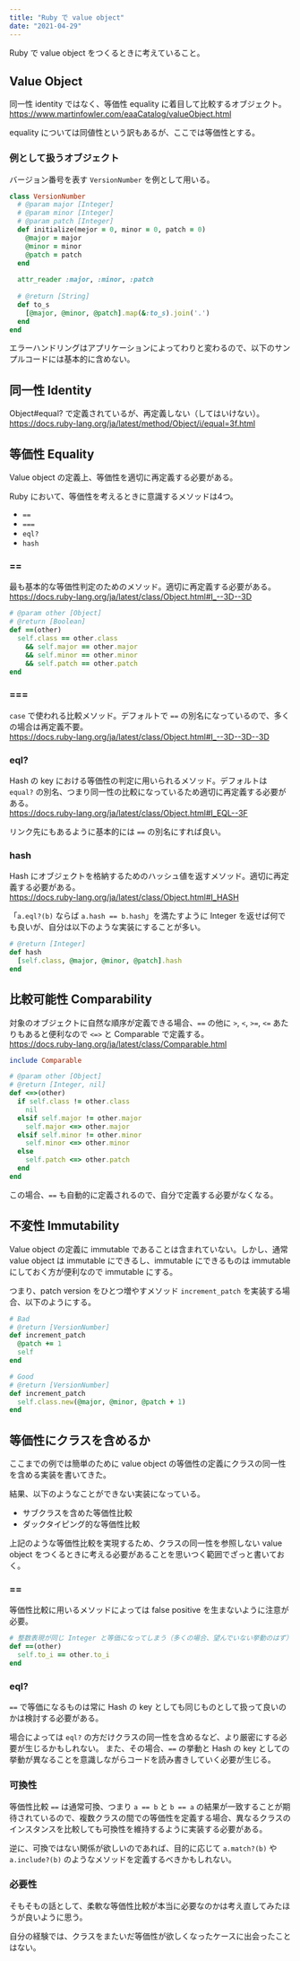 ```yaml
---
title: "Ruby で value object"
date: "2021-04-29"
---
```


Ruby で value object をつくるときに考えていること。

## Value Object

同一性 identity ではなく、等価性 equality に着目して比較するオブジェクト。\
https://www.martinfowler.com/eaaCatalog/valueObject.html

equality については同値性という訳もあるが、ここでは等価性とする。

### 例として扱うオブジェクト

バージョン番号を表す `VersionNumber` を例として用いる。

```ruby
class VersionNumber
  # @param major [Integer]
  # @param minor [Integer]
  # @param patch [Integer]
  def initialize(mejor = 0, minor = 0, patch = 0)
    @major = major
    @minor = minor
    @patch = patch
  end
  
  attr_reader :major, :minor, :patch
  
  # @return [String]
  def to_s
    [@major, @minor, @patch].map(&:to_s).join('.')
  end
end
```

エラーハンドリングはアプリケーションによってわりと変わるので、以下のサンプルコードには基本的に含めない。

## 同一性 Identity

Object#equal? で定義されているが、再定義しない（してはいけない）。\
https://docs.ruby-lang.org/ja/latest/method/Object/i/equal=3f.html

## 等価性 Equality

Value object の定義上、等価性を適切に再定義する必要がある。

Ruby において、等価性を考えるときに意識するメソッドは4つ。

- `==`
- `===`
- `eql?`
- `hash`

### ==

最も基本的な等価性判定のためのメソッド。適切に再定義する必要がある。\
https://docs.ruby-lang.org/ja/latest/class/Object.html#I_--3D--3D

```ruby
# @param other [Object]
# @return [Boolean]
def ==(other)
  self.class == other.class
    && self.major == other.major
    && self.minor == other.minor
    && self.patch == other.patch
end
```

### ===

`case` で使われる比較メソッド。デフォルトで `==` の別名になっているので、多くの場合は再定義不要。\
https://docs.ruby-lang.org/ja/latest/class/Object.html#I_--3D--3D--3D

### eql?

Hash の key における等価性の判定に用いられるメソッド。デフォルトは `equal?` の別名、つまり同一性の比較になっているため適切に再定義する必要がある。\
https://docs.ruby-lang.org/ja/latest/class/Object.html#I_EQL--3F

リンク先にもあるように基本的には `==` の別名にすれば良い。

### hash

Hash にオブジェクトを格納するためのハッシュ値を返すメソッド。適切に再定義する必要がある。\
https://docs.ruby-lang.org/ja/latest/class/Object.html#I_HASH

「`a.eql?(b)` ならば `a.hash == b.hash`」を満たすように Integer を返せば何でも良いが、自分は以下のような実装にすることが多い。

```ruby
# @return [Integer]
def hash
  [self.class, @major, @minor, @patch].hash
end
```

## 比較可能性 Comparability

対象のオブジェクトに自然な順序が定義できる場合、`==` の他に `>`, `<`, `>=`, `<=` あたりもあると便利なので `<=>` と Comparable で定義する。\
https://docs.ruby-lang.org/ja/latest/class/Comparable.html

```ruby
include Comparable

# @param other [Object]
# @return [Integer, nil]
def <=>(other)
  if self.class != other.class
    nil
  elsif self.major != other.major
    self.major <=> other.major
  elsif self.minor != other.minor
    self.minor <=> other.minor
  else
    self.patch <=> other.patch
  end
end
```

この場合、`==` も自動的に定義されるので、自分で定義する必要がなくなる。

## 不変性 Immutability

Value object の定義に immutable であることは含まれていない。しかし、通常 value object は immutable にできるし、immutable にできるものは immutable にしておく方が便利なので immutable にする。

つまり、patch version をひとつ増やすメソッド `increment_patch` を実装する場合、以下のようにする。

```ruby
# Bad
# @return [VersionNumber]
def increment_patch
  @patch += 1
  self
end

# Good
# @return [VersionNumber]
def increment_patch
  self.class.new(@major, @minor, @patch + 1)
end
```

## 等価性にクラスを含めるか

ここまでの例では簡単のために value object の等価性の定義にクラスの同一性を含める実装を書いてきた。

結果、以下のようなことができない実装になっている。

- サブクラスを含めた等価性比較
- ダックタイピング的な等価性比較

上記のような等価性比較を実現するため、クラスの同一性を参照しない value object をつくるときに考える必要があることを思いつく範囲でざっと書いておく。

### ==

等価性比較に用いるメソッドによっては false positive を生まないように注意が必要。

```ruby
# 整数表現が同じ Integer と等価になってしまう（多くの場合、望んでいない挙動のはず）
def ==(other)
  self.to_i == other.to_i
end
```

### eql?

`==` で等価になるものは常に Hash の key としても同じものとして扱って良いのかは検討する必要がある。

場合によっては `eql?` の方だけクラスの同一性を含めるなど、より厳密にする必要が生じるかもしれない。
また、その場合、`==` の挙動と Hash の key としての挙動が異なることを意識しながらコードを読み書きしていく必要が生じる。

### 可換性

等価性比較 `==` は通常可換、つまり `a == b` と `b == a` の結果が一致することが期待されているので、複数クラスの間での等価性を定義する場合、異なるクラスのインスタンスを比較しても可換性を維持するように実装する必要がある。

逆に、可換ではない関係が欲しいのであれば、目的に応じて `a.match?(b)` や `a.include?(b)` のようなメソッドを定義するべきかもしれない。

### 必要性

そもそもの話として、柔軟な等価性比較が本当に必要なのかは考え直してみたほうが良いように思う。

自分の経験では、クラスをまたいだ等価性が欲しくなったケースに出会ったことはない。
